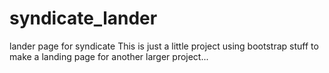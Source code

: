 # syndicate_lander
lander page for syndicate
This is just a little project using bootstrap stuff to make a landing page for another larger project...
